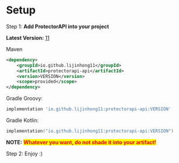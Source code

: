 # Setup

Step 1: **Add ProtectorAPI into your project**

**Latest Version:** [11](https://img.shields.io/maven-central/v/io.github.lijinhong11/protectorapi-api?label=%20)

Maven

```xml
<dependency>
    <groupId>io.github.lijinhong11</groupId>
    <artifactId>protectorapi-api</artifactId>
    <version>VERSION</version>
    <scope>provided</scope>
</dependency>
```

Gradle Groovy:

```gradle
implementation 'io.github.lijinhong11:protectorapi-api:VERSION'
```

Gradle Kotlin:

```kts
implementation("io.github.lijinhong11:protectorapi-api:VERSION")
```

**NOTE:** <mark style="color:red;">**Whatever you want, do not shade it into your artifact!**</mark>

Step 2: Enjoy :)

